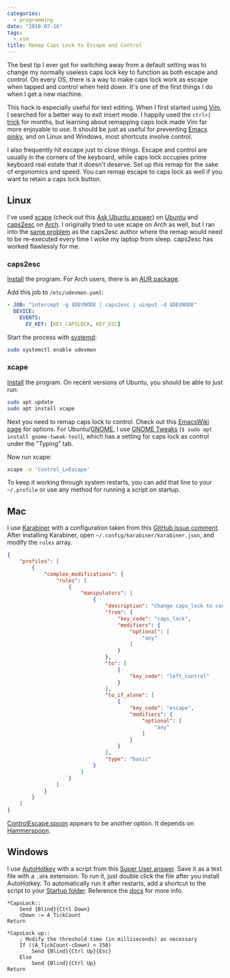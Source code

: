 ```yaml
---
categories:
  - programming
date: "2018-07-16"
tags:
  - vim
title: Remap Caps Lock to Escape and Control
---
```


The best tip I ever got for switching away from a default setting was to change
my normally useless caps lock key to function as both escape and control. On
every OS, there is a way to make caps lock work as escape when tapped and
control when held down. It's one of the first things I do when I get a new
machine.

This hack is especially useful for text editing. When I first started using
[Vim](http://www.vim.org/), I searched for a better way to exit insert mode. I
happily used the `ctrl+[` [trick](https://vi.stackexchange.com/a/303/18205) for
months, but learning about remapping caps lock made Vim far more enjoyable to
use. It should be just as useful for preventing [Emacs
pinky](http://wiki.c2.com/?EmacsPinky), and on Linux and Windows, most
shortcuts involve control.

I also frequently hit escape just to close things. Escape and control are
usually in the corners of the keyboard, while caps lock occupies prime keyboard
real estate that it doesn't deserve. Set up this remap for the sake of
ergonomics and speed. You can remap escape to caps lock as well if you want to
retain a caps lock button.

## Linux

I've used [xcape](https://github.com/alols/xcape) (check out this [Ask Ubuntu
answer](https://askubuntu.com/a/228379/772322)) on
[Ubuntu](https://www.ubuntu.com/desktop) and
[caps2esc](https://gitlab.com/interception/linux/plugins/caps2esc) on
[Arch](https://www.archlinux.org/). I originally tried to use xcape on Arch as
well, but I ran into the [same
problem](https://gitlab.com/interception/linux/plugins/caps2esc#history) as the
caps2esc author where the remap would need to be re-executed every time I woke
my laptop from sleep. caps2esc has worked flawlessly for me.

### caps2esc

[Install](https://gitlab.com/interception/linux/plugins/caps2esc#installation)
the program. For Arch users, there is an [AUR
package](https://aur.archlinux.org/packages/interception-caps2esc).

Add this job to `/etc/udevmon.yaml`:

```yaml
- JOB: "intercept -g $DEVNODE | caps2esc | uinput -d $DEVNODE"
  DEVICE:
    EVENTS:
      EV_KEY: [KEY_CAPSLOCK, KEY_ESC]
```

Start the process with [systemd](https://en.wikipedia.org/wiki/Systemd):

```sh
sudo systemctl enable udevmon
```

### xcape

[Install](https://github.com/alols/xcape#minimal-building-instructions) the program.
On recent versions of Ubuntu, you should be able to just run:

```sh
sudo apt update
sudo apt install xcape
```

Next you need to remap caps lock to control. Check out this [EmacsWiki
page](https://www.emacswiki.org/emacs/MovingTheCtrlKey) for options.  For
Ubuntu/[GNOME](https://www.gnome.org/), I use [GNOME
Tweaks](https://wiki.gnome.org/Apps/Tweaks) (`$ sudo apt install
gnome-tweak-tool`), which has a setting for caps lock as control under the
"Typing" tab.

Now run xcape:

```sh
xcape -e 'Control_L=Escape'
```

To keep it working through system restarts, you can add that line to your
`~/.profile` or use any method for running a script on startup.

## Mac

I use [Karabiner](https://pqrs.org/osx/karabiner/) with a configuration taken
from this [GitHub issue
comment](https://github.com/tekezo/Karabiner-Elements/issues/8#issuecomment-309037790).
After installing Karabiner, open `~/.config/karabiner/karabiner.json`, and
modify the `rules` array.

```json
{
    "profiles": [
        {
            "complex_modifications": {
                "rules": [
                    {
                        "manipulators": [
                            {
                                "description": "Change caps_lock to control when used as modifier, escape when used alone",
                                "from": {
                                    "key_code": "caps_lock",
                                    "modifiers": {
                                        "optional": [
                                            "any"
                                        ]
                                    }
                                },
                                "to": [
                                    {
                                        "key_code": "left_control"
                                    }
                                ],
                                "to_if_alone": [
                                    {
                                        "key_code": "escape",
                                        "modifiers": {
                                            "optional": [
                                                "any"
                                            ]
                                        }
                                    }
                                ],
                                "type": "basic"
                            }
                        ]
                    }
                ]
            }
        }
    ]
}
```

[ControlEscape.spoon](https://github.com/jasonrudolph/ControlEscape.spoon)
appears to be another option. It depends on
[Hammerspoon](http://www.hammerspoon.org/).

## Windows

I use [AutoHotkey](https://www.autohotkey.com/) with a script from this [Super
User answer](https://superuser.com/a/581988/922801). Save it as a text file
with a `.ahk` extension. To run it, just double click the file after you
install AutoHotkey. To automatically run it after restarts, add a shortcut to
the script to your [Startup
folder](https://support.microsoft.com/en-us/help/4026268/windows-10-change-startup-apps).
Reference the [docs](https://www.autohotkey.com/docs/Program.htm#run) for more
info.

```autohotkey
*CapsLock::
    Send {Blind}{Ctrl Down}
    cDown := A_TickCount
Return

*CapsLock up::
    ; Modify the threshold time (in milliseconds) as necessary
    If ((A_TickCount-cDown) < 150)
        Send {Blind}{Ctrl Up}{Esc}
    Else
        Send {Blind}{Ctrl Up}
Return
```
